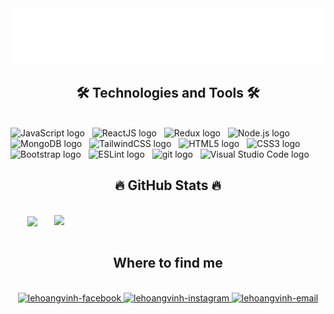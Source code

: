 <!-- Trungquandev -->
<a href="#" target="_blank">
  <img src="svg/hoangvinh.svg" width="1200" alt="lehoangvinh-official" />
</a>

<h2 align="center">🛠 Technologies and Tools 🛠</h2>
<br>
<!-- https://simpleicons.org/ -->
<span><img src="https://img.shields.io/badge/JavaScript-282C34?logo=javascript&logoColor=F7DF1E" alt="JavaScript logo" title="JavaScript" height="25" /></span>
&nbsp;
<span><img src="https://img.shields.io/badge/ReactJS-282C34?logo=react&logoColor=61DAFB" alt="ReactJS logo" title="ReactJS" height="25" /></span>
&nbsp;
<span><img src="https://img.shields.io/badge/Redux-282C34?logo=redux&logoColor=764ABC" alt="Redux logo" title="Redux" height="25" /></span>
&nbsp;
<span><img src="https://img.shields.io/badge/Node.js-282C34?logo=node.js&logoColor=00F200" alt="Node.js logo" title="Node.js" height="25" /></span>
&nbsp;
<span><img src="https://img.shields.io/badge/MongoDB-282C34?logo=mongodb&logoColor=47A248" alt="MongoDB logo" title="MongoDB" height="25" /></span>
&nbsp;
<span><img src="https://img.shields.io/badge/Tailwind%20CSS-282C34?logo=tailwind-css&logoColor=38B2AC" alt="TailwindCSS logo" title="TailwindCSS" height="25" /></span>
&nbsp;
<span><img src="https://img.shields.io/badge/HTML5-282C34?logo=html5&logoColor=E34F26" alt="HTML5 logo" title="HTML5" height="25" /></span>
&nbsp;
<span><img src="https://img.shields.io/badge/CSS3-282C34?logo=css3&logoColor=1572B6" alt="CSS3 logo" title="CSS3" height="25" /></span>
&nbsp;
<span><img src="https://img.shields.io/badge/Bootstrap-282C34?logo=bootstrap&logoColor=7952B3" alt="Bootstrap logo" title="Bootstrap" height="25" /></span>
&nbsp;
<span><img src="https://img.shields.io/badge/ESLint-282C34?logo=eslint&logoColor=4B32C3" alt="ESLint logo" title="ESLint" height="25" /></span>
&nbsp;
<span><img src="https://img.shields.io/badge/git-282C34?logo=git&logoColor=F05032" alt="git logo" title="git" height="25" /></span>
&nbsp;
<span><img src="https://img.shields.io/badge/VS%20Code-282C34?logo=visual-studio-code&logoColor=007ACC" alt="Visual Studio Code logo" title="Visual Studio Code" height="25" /></span>
&nbsp;
<br>
<h2 align="center">🔥 GitHub Stats 🔥</h2>
<!-- https://github.com/anuraghazra/github-readme-stats --> 
 <br>
<div align=center>
  <a href="#" title="LeHoangVinh">
    <img width="315" align="center" src="https://github-readme-stats.vercel.app/api/top-langs/?username=lehoangvinh&hide=c%23,powershell,Mathematica,Ruby,Objective-C,Objective-C%2b%2b,Cuda&title_color=61dafb&text_color=ffffff&icon_color=61dafb&bg_color=20232a&langs_count=8&layout=compact&border_color=61dafb&hide_border=true" />
  </a>
  <a href="#" title="LeHoangVinh">
    <img align="right" width="434" src="https://github-readme-stats.vercel.app/api?username=lehoangvinh&show_icons=true&theme=react&border_color=61dafb&hide_border=true" />
  </a>
</div>

<br>
<h2 align="center"> Where to find me </h2>
<br>
<!-- https://icons8.com -->
<div align="center">
  <a href="https://www.facebook.com/V1nh.flux.8" target="blank">
    <img src="https://img.icons8.com/bubbles/100/000000/facebook-new.png" alt="lehoangvinh-facebook" />
  </a>
  <!-- <a href="https://www.youtube.com/c/lehoangvinhOfficial" target="blank">
    <img src="https://img.icons8.com/bubbles/100/000000/youtube-squared.png" alt="lehoangvinh-youtube" />
  </a> -->
  <!-- <a href="https://www.linkedin.com/in/lehoangvinh" target="blank">
    <img src="https://img.icons8.com/bubbles/100/000000/linkedin.png" alt="lehoangvinh-linkedin" />
  </a> -->
  <a href="https://www.instagram.com/_______hi____n_______v____/" target="blank">
    <img src="https://img.icons8.com/bubbles/100/000000/instagram.png" alt="lehoangvinh-instagram" />
  </a>
  <a href="mailto:lhv.vinh88@gmail.com" target="top">
    <img src="https://img.icons8.com/bubbles/100/000000/apple-mail.png" alt="lehoangvinh-email" />
  </a>
</div>

